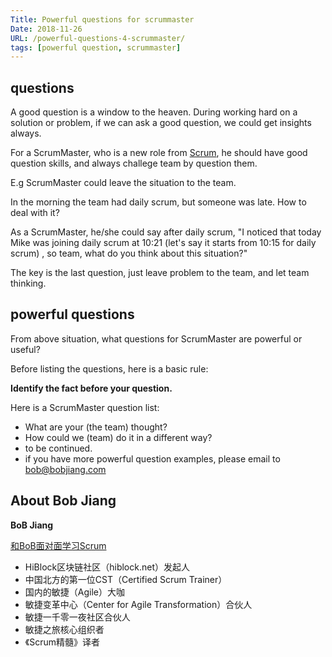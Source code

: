 ```yaml
---
Title: Powerful questions for scrummaster
Date: 2018-11-26   
URL: /powerful-questions-4-scrummaster/ 
tags: [powerful question, scrummaster]
---
```


## questions
A good question is a window to the heaven. During working hard on a solution or problem, if we can ask a good question, we could get insights always. 

For a ScrumMaster, who is a new role from [Scrum](http://scrumguides.org), he should have good question skills, and always challege team by question them.

E.g ScrumMaster could leave the situation to the team.

In the morning the team had daily scrum, but someone was late. How to deal with it?

As a ScrumMaster, he/she could say after daily scrum, "I noticed that today Mike was joining daily scrum at 10:21 (let's say it starts from 10:15 for daily scrum) , so team, what do you think about this situation?"

The key is the last question, just leave problem to the team, and let team thinking.

## powerful questions
From above situation, what questions for ScrumMaster are powerful or useful?

Before listing the questions, here is a basic rule:

**Identify the fact before your question.**

Here is a ScrumMaster question list:

- What are your (the team) thought?
- How could we (team) do it in a different way?
- to be continued.
- if you have more powerful question examples, please email to bob@bobjiang.com


## About Bob Jiang
**BoB Jiang**

[和BoB面对面学习Scrum](https://appmopev1px9533.h5.xiaoeknow.com/homepage)

- HiBlock区块链社区（hiblock.net）发起人  
- 中国北方的第一位CST（Certified Scrum Trainer）  
- 国内的敏捷（Agile）大咖  
- 敏捷变革中心（Center for Agile Transformation）合伙人  
- 敏捷一千零一夜社区合伙人  
- 敏捷之旅核心组织者  
- 《Scrum精髓》译者
